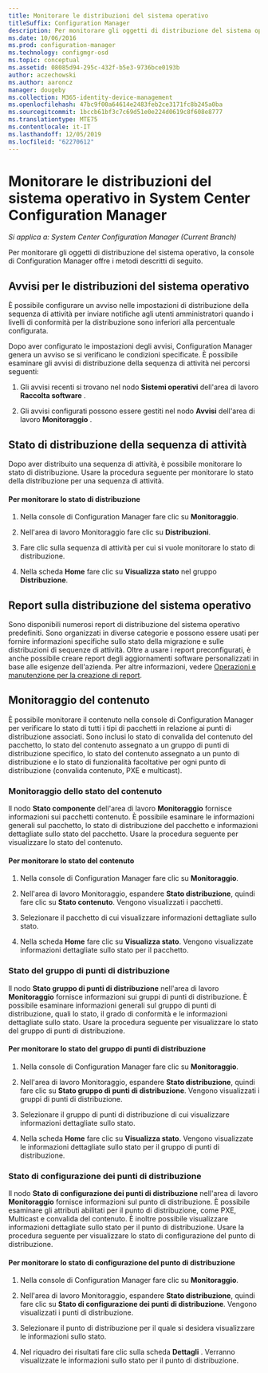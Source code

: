 ```yaml
---
title: Monitorare le distribuzioni del sistema operativo
titleSuffix: Configuration Manager
description: Per monitorare gli oggetti di distribuzione del sistema operativo, la console di Configuration Manager offre avvisi, report e diversi indicatori di stato.
ms.date: 10/06/2016
ms.prod: configuration-manager
ms.technology: configmgr-osd
ms.topic: conceptual
ms.assetid: 08085d94-295c-432f-b5e3-9736bce0193b
author: aczechowski
ms.author: aaroncz
manager: dougeby
ms.collection: M365-identity-device-management
ms.openlocfilehash: 47bc9f00a64614e2483feb2ce3171fc8b245a0ba
ms.sourcegitcommit: 1bccb61bf3c7c69d51e0e224d0619c8f608e8777
ms.translationtype: MTE75
ms.contentlocale: it-IT
ms.lasthandoff: 12/05/2019
ms.locfileid: "62270612"
---
```

# <a name="monitor-operating-system-deployments-in-system-center-configuration-manager"></a>Monitorare le distribuzioni del sistema operativo in System Center Configuration Manager

*Si applica a: System Center Configuration Manager (Current Branch)*

Per monitorare gli oggetti di distribuzione del sistema operativo, la console di Configuration Manager offre i metodi descritti di seguito.  


##  <a name="BKMK_OSDAlerts"></a> Avvisi per le distribuzioni del sistema operativo  
 È possibile configurare un avviso nelle impostazioni di distribuzione della sequenza di attività per inviare notifiche agli utenti amministratori quando i livelli di conformità per la distribuzione sono inferiori alla percentuale configurata.  

 Dopo aver configurato le impostazioni degli avvisi, Configuration Manager genera un avviso se si verificano le condizioni specificate. È possibile esaminare gli avvisi di distribuzione della sequenza di attività nei percorsi seguenti:  

1.  Gli avvisi recenti si trovano nel nodo **Sistemi operativi** dell'area di lavoro **Raccolta software** .  

2.  Gli avvisi configurati possono essere gestiti nel nodo **Avvisi** dell'area di lavoro **Monitoraggio** .  

##  <a name="BKMK_TSDeployStatus"></a> Stato di distribuzione della sequenza di attività  
 Dopo aver distribuito una sequenza di attività, è possibile monitorare lo stato di distribuzione. Usare la procedura seguente per monitorare lo stato della distribuzione per una sequenza di attività.  

#### <a name="to-monitor-deployment-status"></a>Per monitorare lo stato di distribuzione  

1.  Nella console di Configuration Manager fare clic su **Monitoraggio**.  

2.  Nell'area di lavoro Monitoraggio fare clic su **Distribuzioni**.  

3.  Fare clic sulla sequenza di attività per cui si vuole monitorare lo stato di distribuzione.  

4.  Nella scheda **Home** fare clic su **Visualizza stato** nel gruppo **Distribuzione**.  

##  <a name="BKMK_TSReports"></a> Report sulla distribuzione del sistema operativo  
 Sono disponibili numerosi report di distribuzione del sistema operativo predefiniti. Sono organizzati in diverse categorie e possono essere usati per fornire informazioni specifiche sullo stato della migrazione e sulle distribuzioni di sequenze di attività. Oltre a usare i report preconfigurati, è anche possibile creare report degli aggiornamenti software personalizzati in base alle esigenze dell'azienda. Per altre informazioni, vedere [Operazioni e manutenzione per la creazione di report](../../core/servers/manage/operations-and-maintenance-for-reporting.md).  

##  <a name="BKMK_MonitorContent"></a> Monitoraggio del contenuto  
 È possibile monitorare il contenuto nella console di Configuration Manager per verificare lo stato di tutti i tipi di pacchetti in relazione ai punti di distribuzione associati. Sono inclusi lo stato di convalida del contenuto del pacchetto, lo stato del contenuto assegnato a un gruppo di punti di distribuzione specifico, lo stato del contenuto assegnato a un punto di distribuzione e lo stato di funzionalità facoltative per ogni punto di distribuzione (convalida contenuto, PXE e multicast).  

###  <a name="BKMK_ContentStatus"></a> Monitoraggio dello stato del contenuto  
 Il nodo **Stato componente** dell'area di lavoro **Monitoraggio** fornisce informazioni sui pacchetti contenuto. È possibile esaminare le informazioni generali sul pacchetto, lo stato di distribuzione del pacchetto e informazioni dettagliate sullo stato del pacchetto. Usare la procedura seguente per visualizzare lo stato del contenuto.  

#### <a name="to-monitor-content-status"></a>Per monitorare lo stato del contenuto  

1.  Nella console di Configuration Manager fare clic su **Monitoraggio**.  

2.  Nell'area di lavoro Monitoraggio, espandere **Stato distribuzione**, quindi fare clic su **Stato contenuto**. Vengono visualizzati i pacchetti.  

3.  Selezionare il pacchetto di cui visualizzare informazioni dettagliate sullo stato.  

4.  Nella scheda **Home** fare clic su **Visualizza stato**. Vengono visualizzate informazioni dettagliate sullo stato per il pacchetto.  

###  <a name="BKMK_DPGroupStatus"></a> Stato del gruppo di punti di distribuzione  
 Il nodo **Stato gruppo di punti di distribuzione** nell'area di lavoro **Monitoraggio** fornisce informazioni sui gruppi di punti di distribuzione. È possibile esaminare informazioni generali sul gruppo di punti di distribuzione, quali lo stato, il grado di conformità e le informazioni dettagliate sullo stato. Usare la procedura seguente per visualizzare lo stato del gruppo di punti di distribuzione.  

#### <a name="to-monitor-distribution-point-group-status"></a>Per monitorare lo stato del gruppo di punti di distribuzione  

1.  Nella console di Configuration Manager fare clic su **Monitoraggio**.  

2.  Nell'area di lavoro Monitoraggio, espandere **Stato distribuzione**, quindi fare clic su **Stato gruppo di punti di distribuzione**. Vengono visualizzati i gruppi di punti di distribuzione.  

3.  Selezionare il gruppo di punti di distribuzione di cui visualizzare informazioni dettagliate sullo stato.  

4.  Nella scheda **Home** fare clic su **Visualizza stato**. Vengono visualizzate le informazioni dettagliate sullo stato per il gruppo di punti di distribuzione.  

###  <a name="BKMK_DPConfigStatus"></a> Stato di configurazione dei punti di distribuzione  
 Il nodo **Stato di configurazione dei punti di distribuzione** nell'area di lavoro **Monitoraggio** fornisce informazioni sul punto di distribuzione. È possibile esaminare gli attributi abilitati per il punto di distribuzione, come PXE, Multicast e convalida del contenuto. È inoltre possibile visualizzare informazioni dettagliate sullo stato per il punto di distribuzione. Usare la procedura seguente per visualizzare lo stato di configurazione del punto di distribuzione.  

#### <a name="to-monitor-distribution-point-configuration-status"></a>Per monitorare lo stato di configurazione del punto di distribuzione  

1.  Nella console di Configuration Manager fare clic su **Monitoraggio**.  

2.  Nell'area di lavoro Monitoraggio, espandere **Stato distribuzione**, quindi fare clic su **Stato di configurazione dei punti di distribuzione**. Vengono visualizzati i punti di distribuzione.  

3.  Selezionare il punto di distribuzione per il quale si desidera visualizzare le informazioni sullo stato.  

4.  Nel riquadro dei risultati fare clic sulla scheda **Dettagli** . Verranno visualizzate le informazioni sullo stato per il punto di distribuzione.  
